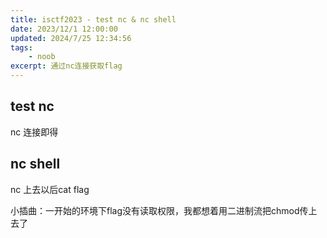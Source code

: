 ```yaml
---
title: isctf2023 - test nc & nc shell
date: 2023/12/1 12:00:00
updated: 2024/7/25 12:34:56
tags:
    - noob
excerpt: 通过nc连接获取flag
---
```


## test nc

nc 连接即得

## nc shell

nc 上去以后cat flag

小插曲：一开始的环境下flag没有读取权限，我都想着用二进制流把chmod传上去了
